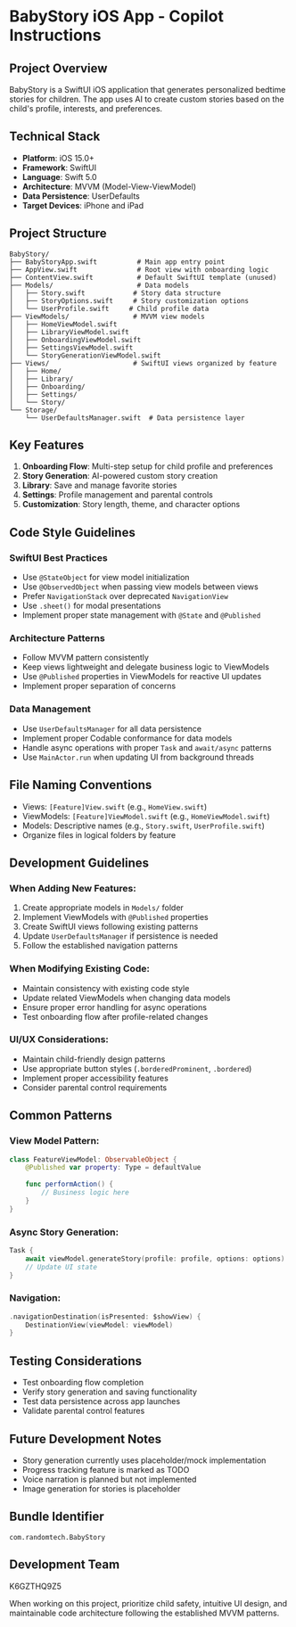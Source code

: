 # BabyStory iOS App - Copilot Instructions

## Project Overview
BabyStory is a SwiftUI iOS application that generates personalized bedtime stories for children. The app uses AI to create custom stories based on the child's profile, interests, and preferences.

## Technical Stack
- **Platform**: iOS 15.0+
- **Framework**: SwiftUI
- **Language**: Swift 5.0
- **Architecture**: MVVM (Model-View-ViewModel)
- **Data Persistence**: UserDefaults
- **Target Devices**: iPhone and iPad

## Project Structure
```
BabyStory/
├── BabyStoryApp.swift          # Main app entry point
├── AppView.swift               # Root view with onboarding logic
├── ContentView.swift           # Default SwiftUI template (unused)
├── Models/                     # Data models
│   ├── Story.swift            # Story data structure
│   ├── StoryOptions.swift     # Story customization options
│   └── UserProfile.swift     # Child profile data
├── ViewModels/                # MVVM view models
│   ├── HomeViewModel.swift
│   ├── LibraryViewModel.swift
│   ├── OnboardingViewModel.swift
│   ├── SettingsViewModel.swift
│   └── StoryGenerationViewModel.swift
├── Views/                     # SwiftUI views organized by feature
│   ├── Home/
│   ├── Library/
│   ├── Onboarding/
│   ├── Settings/
│   └── Story/
└── Storage/
    └── UserDefaultsManager.swift  # Data persistence layer
```

## Key Features
1. **Onboarding Flow**: Multi-step setup for child profile and preferences
2. **Story Generation**: AI-powered custom story creation
3. **Library**: Save and manage favorite stories
4. **Settings**: Profile management and parental controls
5. **Customization**: Story length, theme, and character options

## Code Style Guidelines

### SwiftUI Best Practices
- Use `@StateObject` for view model initialization
- Use `@ObservedObject` when passing view models between views
- Prefer `NavigationStack` over deprecated `NavigationView`
- Use `.sheet()` for modal presentations
- Implement proper state management with `@State` and `@Published`

### Architecture Patterns
- Follow MVVM pattern consistently
- Keep views lightweight and delegate business logic to ViewModels
- Use `@Published` properties in ViewModels for reactive UI updates
- Implement proper separation of concerns

### Data Management
- Use `UserDefaultsManager` for all data persistence
- Implement proper Codable conformance for data models
- Handle async operations with proper `Task` and `await/async` patterns
- Use `MainActor.run` when updating UI from background threads

## File Naming Conventions
- Views: `[Feature]View.swift` (e.g., `HomeView.swift`)
- ViewModels: `[Feature]ViewModel.swift` (e.g., `HomeViewModel.swift`)
- Models: Descriptive names (e.g., `Story.swift`, `UserProfile.swift`)
- Organize files in logical folders by feature

## Development Guidelines

### When Adding New Features:
1. Create appropriate models in `Models/` folder
2. Implement ViewModels with `@Published` properties
3. Create SwiftUI views following existing patterns
4. Update `UserDefaultsManager` if persistence is needed
5. Follow the established navigation patterns

### When Modifying Existing Code:
- Maintain consistency with existing code style
- Update related ViewModels when changing data models
- Ensure proper error handling for async operations
- Test onboarding flow after profile-related changes

### UI/UX Considerations:
- Maintain child-friendly design patterns
- Use appropriate button styles (`.borderedProminent`, `.bordered`)
- Implement proper accessibility features
- Consider parental control requirements

## Common Patterns

### View Model Pattern:
```swift
class FeatureViewModel: ObservableObject {
    @Published var property: Type = defaultValue
    
    func performAction() {
        // Business logic here
    }
}
```

### Async Story Generation:
```swift
Task {
    await viewModel.generateStory(profile: profile, options: options)
    // Update UI state
}
```

### Navigation:
```swift
.navigationDestination(isPresented: $showView) {
    DestinationView(viewModel: viewModel)
}
```

## Testing Considerations
- Test onboarding flow completion
- Verify story generation and saving functionality
- Test data persistence across app launches
- Validate parental control features

## Future Development Notes
- Story generation currently uses placeholder/mock implementation
- Progress tracking feature is marked as TODO
- Voice narration is planned but not implemented
- Image generation for stories is placeholder

## Bundle Identifier
`com.randomtech.BabyStory`

## Development Team
K6GZTHQ9Z5

When working on this project, prioritize child safety, intuitive UI design, and maintainable code architecture following the established MVVM patterns.